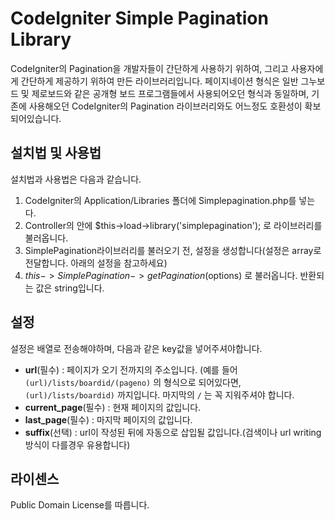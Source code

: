 CodeIgniter Simple Pagination Library
================

CodeIgniter의 Pagination을 개발자들이 간단하게 사용하기 위하여, 그리고 사용자에게 간단하게 제공하기 위하여 만든 라이브러리입니다. 페이지네이션 형식은 일반 그누보드 및 제로보드와 같은 공개형 보드 프로그램들에서 사용되어오던 형식과 동일하며, 기존에 사용해오던 CodeIgniter의 Pagination 라이브러리와도 어느정도 호환성이 확보되어있습니다.

## 설치법 및 사용법
설치법과 사용법은 다음과 같습니다.

1. CodeIgniter의 Application/Libraries 폴더에 Simplepagination.php를 넣는다.
2. Controller의 안에 $this->load->library('simplepagination'); 로 라이브러리를 불러옵니다.
3. SimplePagination라이브러리를 불러오기 전, 설정을 생성합니다(설정은 array로 전달합니다. 아래의 설정을 참고하세요)
4. $this->SimplePagination->getPagination($options) 로 불러옵니다. 반환되는 값은 string입니다.

## 설정
설정은 배열로 전송해야하며, 다음과 같은 key값을 넣어주셔야합니다.

- **url**(필수) : 페이지가 오기 전까지의 주소입니다. (예를 들어 `(url)/lists/boardid/(pageno)` 의 형식으로 되어있다면, `(url)/lists/boardid)` 까지입니다. 마지막의 `/` 는 꼭 지워주셔야 합니다.
- **current_page**(필수) : 현재 페이지의 값입니다.
- **last_page**(필수) : 마지막 페이지의 값입니다.
- **suffix**(선택) : url이 작성된 뒤에 자동으로 삽입될 값입니다.(검색이나 url writing방식이 다를경우 유용합니다)

## 라이센스
Public Domain License를 따릅니다.

